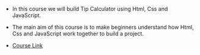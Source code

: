 - In this course we will build Tip Calculator using Html, Css and JavaScript.

- The main aim of this course is to make beginners understand how Html, Css and JavaScript work together to build a project.

* [Course Link](https://www.youtube.com/watch?v=rT7gP4eYpUY&index=1&list=PLd1aagDQek4uDnJXwxIHO8CYgwio4nu45)
